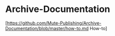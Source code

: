 # Archive-Documentation

[https://github.com/Mute-Publishing/Archive-Documentation/blob/master/how-to.md How-to]

